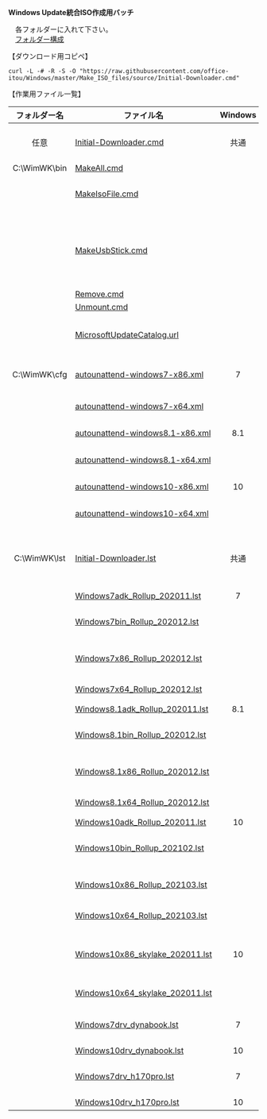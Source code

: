 **Windows Update統合ISO作成用バッチ**  
  
　各フォルダーに入れて下さい。  
　[フォルダー構成](https://github.com/office-itou/Windows/blob/master/Make_ISO_files/source/WimWK-tree.txt)  
  
【ダウンロード用コピペ】  
  
```text
curl -L -# -R -S -O "https://raw.githubusercontent.com/office-itou/Windows/master/Make_ISO_files/source/Initial-Downloader.cmd"
```
  
【作業用ファイル一覧】  
  
| フォルダー名 | ファイル名                     | Windows | 機能                               |  
| :----------: | ------------------------------ | :-----: | ---------------------------------- |  
| 任意         | [Initial-Downloader.cmd](https://raw.githubusercontent.com/office-itou/Windows/master/Make_ISO_files/source/Initial-Downloader.cmd)                           | 共通 | 初期導入用バッチファイル                    |  
| C:\WimWK\bin | [MakeAll.cmd](https://raw.githubusercontent.com/office-itou/Windows/master/Make_ISO_files/source/MakeAll.cmd)                                                 |      |                                             |  
|              | [MakeIsoFile.cmd](https://raw.githubusercontent.com/office-itou/Windows/master/Make_ISO_files/source/MakeIsoFile.cmd)                                         |      | 統合作業用バッチファイル                    |  
|              | [MakeUsbStick.cmd](https://raw.githubusercontent.com/office-itou/Windows/master/Make_ISO_files/source/MakeUsbStick.cmd)                                       |      | インストール用USBメモリー作成バッチファイル |  
|              | [Remove.cmd](https://raw.githubusercontent.com/office-itou/Windows/master/Make_ISO_files/source/Remove.cmd)                                                   |      |                                             |  
|              | [Unmount.cmd](https://raw.githubusercontent.com/office-itou/Windows/master/Make_ISO_files/source/Unmount.cmd)                                                 |      |                                             |  
|              | [MicrosoftUpdateCatalog.url](https://raw.githubusercontent.com/office-itou/Windows/master/Make_ISO_files/source/MicrosoftUpdateCatalog.url)                   |      | Microsoft Update Catalog URL                |  
| C:\WimWK\cfg | [autounattend-windows7-x86.xml](https://raw.githubusercontent.com/office-itou/Windows/master/Make_ISO_files/source/autounattend-windows7-x86.xml)             |  7   | 32bit用 Unattendファイル                    |  
|              | [autounattend-windows7-x64.xml](https://raw.githubusercontent.com/office-itou/Windows/master/Make_ISO_files/source/autounattend-windows7-x64.xml)             |      | 64bit用   〃                                |  
|              | [autounattend-windows8.1-x86.xml](https://raw.githubusercontent.com/office-itou/Windows/master/Make_ISO_files/source/autounattend-windows8.1-x86.xml)         |  8.1 | 32bit用   〃                                |  
|              | [autounattend-windows8.1-x64.xml](https://raw.githubusercontent.com/office-itou/Windows/master/Make_ISO_files/source/autounattend-windows8.1-x64.xml)         |      | 64bit用   〃                                |  
|              | [autounattend-windows10-x86.xml](https://raw.githubusercontent.com/office-itou/Windows/master/Make_ISO_files/source/autounattend-windows10-x86.xml)           |  10  | 32bit用   〃                                |  
|              | [autounattend-windows10-x64.xml](https://raw.githubusercontent.com/office-itou/Windows/master/Make_ISO_files/source/autounattend-windows10-x64.xml)           |      | 64bit用   〃                                |  
| C:\WimWK\lst | [Initial-Downloader.lst](https://github.com/office-itou/Windows/blob/master/Make_ISO_files/source/Initial-Downloader.lst)                                     | 共通 | 初期導入用ダウンロードリストファイル        |  
|              | [Windows7adk_Rollup_202011.lst](https://raw.githubusercontent.com/office-itou/Windows/master/Make_ISO_files/source/Windows7adk_Rollup_202011.lst)             |  7   | ADK                                         |  
|              | [Windows7bin_Rollup_202012.lst](https://raw.githubusercontent.com/office-itou/Windows/master/Make_ISO_files/source/Windows7bin_Rollup_202012.lst)             |      | バイナリーファイル                          |  
|              | [Windows7x86_Rollup_202012.lst](https://raw.githubusercontent.com/office-itou/Windows/master/Make_ISO_files/source/Windows7x86_Rollup_202012.lst)             |      | 32bit用 Windows Update                      |  
|              | [Windows7x64_Rollup_202012.lst](https://raw.githubusercontent.com/office-itou/Windows/master/Make_ISO_files/source/Windows7x64_Rollup_202012.lst)             |      | 64bit用   〃                                |  
|              | [Windows8.1adk_Rollup_202011.lst](https://raw.githubusercontent.com/office-itou/Windows/master/Make_ISO_files/source/Windows8.1adk_Rollup_202011.lst)         |  8.1 | ADK                                         |  
|              | [Windows8.1bin_Rollup_202012.lst](https://raw.githubusercontent.com/office-itou/Windows/master/Make_ISO_files/source/Windows8.1bin_Rollup_202012.lst)         |      | バイナリーファイル                          |  
|              | [Windows8.1x86_Rollup_202012.lst](https://raw.githubusercontent.com/office-itou/Windows/master/Make_ISO_files/source/Windows8.1x86_Rollup_202012.lst)         |      | 32bit用 Windows Update                      |  
|              | [Windows8.1x64_Rollup_202012.lst](https://raw.githubusercontent.com/office-itou/Windows/master/Make_ISO_files/source/Windows8.1x64_Rollup_202012.lst)         |      | 64bit用   〃                                |  
|              | [Windows10adk_Rollup_202011.lst](https://raw.githubusercontent.com/office-itou/Windows/master/Make_ISO_files/source/Windows10adk_Rollup_202011.lst)           |  10  | ADK                                         |  
|              | [Windows10bin_Rollup_202102.lst](https://raw.githubusercontent.com/office-itou/Windows/master/Make_ISO_files/source/Windows10bin_Rollup_202102.lst)           |      | バイナリーファイル                          |  
|              | [Windows10x86_Rollup_202103.lst](https://raw.githubusercontent.com/office-itou/Windows/master/Make_ISO_files/source/Windows10x86_Rollup_202103.lst)           |      | 32bit用 Windows Update                      |  
|              | [Windows10x64_Rollup_202103.lst](https://raw.githubusercontent.com/office-itou/Windows/master/Make_ISO_files/source/Windows10x64_Rollup_202103.lst)           |      | 64bit用   〃                                |  
|              | [Windows10x86_skylake_202011.lst](https://raw.githubusercontent.com/office-itou/Windows/master/Make_ISO_files/source/skylake/Windows10x86_skylake_202011.lst) |  10  | 32bit用 Intel 製マイクロコード              |  
|              | [Windows10x64_skylake_202011.lst](https://raw.githubusercontent.com/office-itou/Windows/master/Make_ISO_files/source/skylake/Windows10x64_skylake_202011.lst) |      | 64bit用   〃                                |  
|              | [Windows7drv_dynabook.lst](https://raw.githubusercontent.com/office-itou/Windows/master/Make_ISO_files/source/dynabook_SS_N12/Windows7drv_dynabook.lst)       |   7  | dynabook SS N12ドライバー                   |  
|              | [Windows10drv_dynabook.lst](https://raw.githubusercontent.com/office-itou/Windows/master/Make_ISO_files/source/dynabook_SS_N12/Windows10drv_dynabook.lst)     |  10  |   〃                                        |  
|              | [Windows7drv_h170pro.lst](https://raw.githubusercontent.com/office-itou/Windows/master/Make_ISO_files/source/h170pro/Windows7drv_h170pro.lst)                 |   7  | H170-PROドライバー                          |  
|              | [Windows10drv_h170pro.lst](https://raw.githubusercontent.com/office-itou/Windows/master/Make_ISO_files/source/h170pro/Windows10drv_h170pro.lst)               |  10  |   〃                                        |  
   
